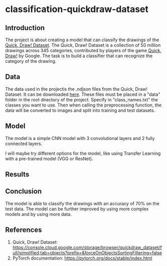 # classification-quickdraw-dataset

## Introduction
The project is about creating a model that can classify the drawings of the [Quick, Draw! Dataset](https://quickdraw.withgoogle.com/data). The Quick, Draw! Dataset is a collection of 50 million drawings across 345 categories, contributed by players of the game [Quick, Draw!](https://quickdraw.withgoogle.com/) by Google. The task is to build a classifier that can recognize the category of the drawing.

## Data
The data used in the projectis the .ndjson files from the Quick, Draw! Dataset. It can be downloaded [here](https://console.cloud.google.com/storage/browser/quickdraw_dataset/full/simplified;tab=objects?prefix=&forceOnObjectsSortingFiltering=false). These files must be placed in a "data" folder in the root directory of the project. Specify in "class_names.txt" the classes you want to use. Then when calling the preprocessing function, the data will be converted to images and split into training and test datasets.

## Model
The model is a simple CNN model with 3 convolutional layers and 2 fully connected layers. 

I will maybe try different options for the model, like using Transfer Learning with a pre-trained model (VGG or ResNet).

## Results


## Conclusion
The model is able to classify the drawings with an accuracy of 70% on the test data. The model can be further improved by using more complex models and by using more data.

## References
1. Quick, Draw! Dataset:
https://console.cloud.google.com/storage/browser/quickdraw_dataset/full/simplified;tab=objects?prefix=&forceOnObjectsSortingFiltering=false
2. PyTorch documentation:
https://pytorch.org/docs/stable/index.html